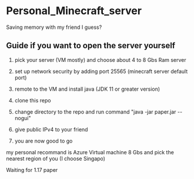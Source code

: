 # Personal_Minecraft_server
Saving memory with my friend I guess?

## Guide if you want to open the server yourself

1. pick your server (VM mostly) and choose about 4 to 8 Gbs Ram server

3. set up network security by adding port 25565 (minecraft server default port)

2. remote to the VM and install java (JDK 11 or greater version)

3. clone this repo

4. change directory to the repo and run command "java -jar paper.jar --nogui"

5. give public IPv4 to your friend

6. you are now good to go

my personal recommand is Azure Virtual machine 8 Gbs and pick the nearest region of you (I choose Singapo)

Waiting for 1.17 paper
